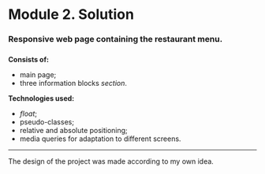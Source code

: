 # Module 2. Solution


### Responsive web page containing the restaurant menu.
### 


**Consists of:**

- main page;
- three information blocks _section_.

**Technologies used:**

- _float_;
- pseudo-classes;
- relative and absolute positioning;
- media queries for adaptation to different screens.

---
The design of the project was made according to my own idea.

